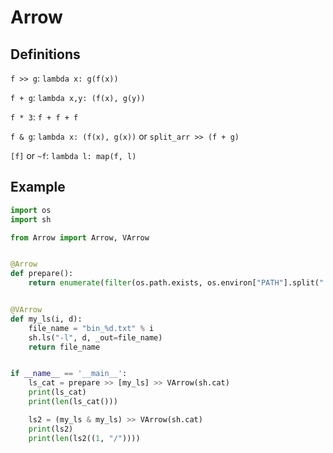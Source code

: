 # Arrow

## Definitions

`f >> g`:
  `lambda x: g(f(x))`

`f + g`:
  `lambda x,y: (f(x), g(y))`

`f * 3`:
  `f + f + f`

`f & g`:
  `lambda x: (f(x), g(x))` or `split_arr >> (f + g)`

`[f]` or `~f`:
  `lambda l: map(f, l)`

## Example

```Python
import os
import sh

from Arrow import Arrow, VArrow


@Arrow
def prepare():
    return enumerate(filter(os.path.exists, os.environ["PATH"].split(":")))


@VArrow
def my_ls(i, d):
    file_name = "bin_%d.txt" % i
    sh.ls("-l", d, _out=file_name)
    return file_name


if __name__ == '__main__':
    ls_cat = prepare >> [my_ls] >> VArrow(sh.cat)
    print(ls_cat)
    print(len(ls_cat()))

    ls2 = (my_ls & my_ls) >> VArrow(sh.cat)
    print(ls2)
    print(len(ls2((1, "/"))))
```

